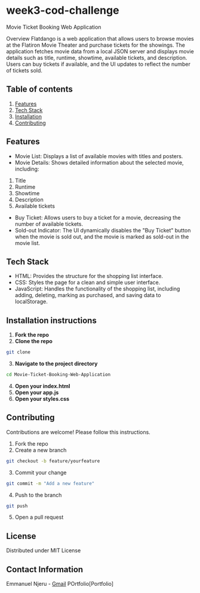 # week3-cod-challenge

 Movie Ticket Booking Web Application

Overview
Flatdango is a web application that allows users to browse movies at the Flatiron Movie Theater and purchase tickets for the showings. The application fetches movie data from a local JSON server and displays movie details such as title, runtime, showtime, available tickets, and description. Users can buy tickets if available, and the UI updates to reflect the number of tickets sold.
## Table of contents
1. [Features](#features)
2. [Tech Stack](#techstach)
2. [Installation](#installation)
3. [Contributing](#Contributing)

## Features
- Movie List: Displays a list of available movies with titles and posters.
- Movie Details: Shows detailed information about the selected movie, including:
1. Title
2. Runtime 
3. Showtime
4. Description
5. Available tickets
- Buy Ticket: Allows users to buy a ticket for a movie, decreasing the number of available tickets.
- Sold-out Indicator: The UI dynamically disables the "Buy Ticket" button when the movie is sold out, and the movie is marked as sold-out in the movie list.
## Tech Stack
- HTML: Provides the structure for the shopping list interface.
- CSS: Styles the page for a clean and simple user interface.
- JavaScript: Handles the functionality of the shopping list, including adding, deleting, marking as purchased, and saving data to localStorage.
## Installation instructions
1. **Fork the repo**
2. **Clone the repo**
```bash
git clone 
```
3. **Navigate to the project directory**
```bash
cd Movie-Ticket-Booking-Web-Application
```
4. **Open your index.html**
5. **Open your app.js**
6. **Open your styles.css**

## Contributing

Contributions are welcome! Please follow this instructions.

1. Fork the repo
2. Create a new branch
```bash
git checkout -b feature/yourfeature
```
3. Commit your change
```bash
git commit -m "Add a new feature"
```
4. Push to the branch
```bash
git push
```
5. Open a pull request

## License 
Distributed under MIT License

## Contact Information

Emmanuel Njeru - [Gmail](mailto:manungek@gmail.com)
POrtfolio[Portfolio]